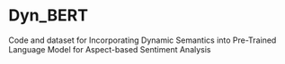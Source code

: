 # Dyn_BERT

 Code and dataset for Incorporating Dynamic Semantics into Pre-Trained Language Model for Aspect-based Sentiment Analysis
